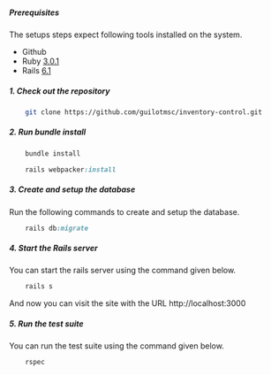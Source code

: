 ##### Prerequisites

The setups steps expect following tools installed on the system.

- Github
- Ruby [3.0.1](https://www.ruby-lang.org/en/news/2021/04/05/ruby-3-0-1-released/)
- Rails [6.1](https://github.com/rails/rails)

##### 1. Check out the repository

```bash
    git clone https://github.com/guilotmsc/inventory-control.git
```

##### 2. Run bundle install

```ruby
    bundle install

    rails webpacker:install
```

##### 3. Create and setup the database

Run the following commands to create and setup the database.

```ruby
    rails db:migrate
```

##### 4. Start the Rails server

You can start the rails server using the command given below.

```ruby
    rails s
```

And now you can visit the site with the URL http://localhost:3000

##### 5. Run the test suite

You can run the test suite using the command given below.

```ruby
    rspec
```